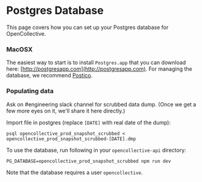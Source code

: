 # Postgres Database

This page covers how you can set up your Postgres database for OpenCollective.

### MacOSX

The easiest way to start is to install `Postgres.app` that you can download here: [http://postgresapp.com](http://postgresapp.com). For managing the database, we recommend [Postico](https://eggerapps.at/postico/).

### Populating data

Ask on \#engineering slack channel for scrubbed data dump. \(Once we get a few more eyes on it, we'll share it here directly.\)

Import file in postgres \(replace `[DATE]` with real date of the dump\):

```text
psql opencollective_prod_snapshot_scrubbed < opencollective_prod_snapshot_scrubbed-[DATE].dmp
```

To use the database, run following in your `opencollective-api` directory:

```text
PG_DATABASE=opencollective_prod_snapshot_scrubbed npm run dev
```

Note that the database requires a user `opencollective`.

